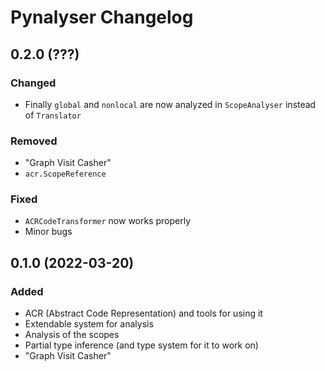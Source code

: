 # Pynalyser Changelog

## 0.2.0 (???)

### Changed
- Finally `global` and `nonlocal` are now analyzed in `ScopeAnalyser` instead of `Translator`

### Removed
- "Graph Visit Casher"
- `acr.ScopeReference`

### Fixed
- `ACRCodeTransformer` now works properly
- Minor bugs

## 0.1.0 (2022-03-20)
### Added
- ACR (Abstract Code Representation) and tools for using it
- Extendable system for analysis
- Analysis of the scopes
- Partial type inference (and type system for it to work on)
- "Graph Visit Casher"
